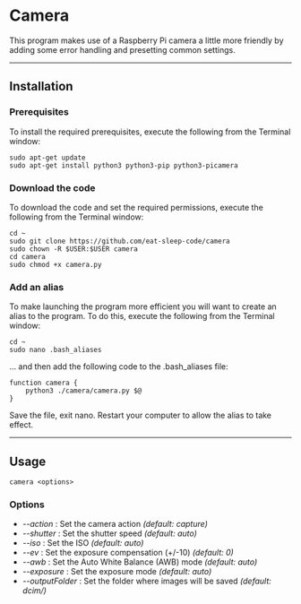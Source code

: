 # Camera

This program makes use of a Raspberry Pi camera a little more friendly by adding some error handling and presetting common settings.

---
## Installation

### Prerequisites

To install the required prerequisites, execute the following from the Terminal window:
```
sudo apt-get update
sudo apt-get install python3 python3-pip python3-picamera
```

### Download the code

To download the code and set the required permissions, execute the following from the Terminal window:
```
cd ~
sudo git clone https://github.com/eat-sleep-code/camera
sudo chown -R $USER:$USER camera
cd camera
sudo chmod +x camera.py
```
### Add an alias

To make launching the program more efficient you will want to create an alias to the program.   To do this, execute the following from the Terminal window:
```
cd ~
sudo nano .bash_aliases
```
... and then add the following code to the .bash_aliases file:   
```
function camera {
	python3 ./camera/camera.py $@
}
```
Save the file, exit nano.
Restart your computer to allow the alias to take effect.

---

## Usage
```
camera <options>
```

### Options

+ _--action_ : Set the camera action     *(default: capture)*
+ _--shutter_ : Set the shutter speed     *(default: auto)*
+ _--iso_ : Set the ISO     *(default: auto)*
+ _--ev_ : Set the exposure compensation (+/-10)     *(default: 0)*
+ _--awb_ : Set the Auto White Balance (AWB) mode      *(default: auto)*
+ _--exposure_ : Set the exposure mode     *(default: auto)*
+ _--outputFolder_ : Set the folder where images will be saved     *(default: dcim/)* 
